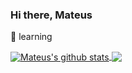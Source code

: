 ### Hi there, Mateus

🌱 learning

<div>
  <a href="https://github.com/mateus-de-siqueira/github-readme-stats">
    <img align="center" src="https://github-readme-stats.vercel.app/api?username=mateus-de-siqueira&show_icons=true&include_all_commits=true&theme=buefy&hide_border=true&hide=stars" alt="Mateus's github stats" />
  </a> 
  <a href="https://github.com/mateus-de-siqueira/github-readme-stats">
    <img align="center" src="https://github-readme-stats.vercel.app/api/top-langs/?username=mateus-de-siqueira&layout=compact&theme=buefy&hide_border=true" />
  </a>
 </div>
